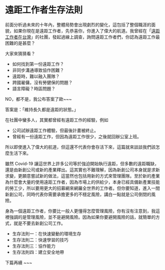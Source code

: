 # 遠距工作者生存法則

前面分析過未來的十年內，整體局勢會出現劇烈的變化，這包括了整個職涯的面貌，如果你現在是遠距工作者，先恭喜你，你進入了偉大的航道。我曾經在「[遠距工作者在台灣](https://www.facebook.com/groups/1190343134374259/)」的社團，發起過線上調查，詢問遠距工作者們，你認為遠距工作最困難的是甚麼？

大家來猜猜看？

- 如何找到第一份遠距工作？
- 非同步溝通導致協作困難？
- 遠距時，難以融入團隊？
- 跨國雇傭，沒有勞健保的問題？
- 語言障礙？時區問題？

NO，都不是，我公布答案了歐~~~

答案是：「維持長久都是遠距的狀態。」

在社團中蠻多人，其實都曾經有遠距工作的經驗，例如

- 公司試辦遠距工作體驗，但最後計畫被終止。
- 曾經有一份遠距工作，但因為遠距工作很少，之後就回辦公室上班。

所以即使進入了偉大的航道，但這還不代表你會存活下來，這篇就來談談我們該怎麼生活下來。

雖然 Covid-19 讓這世界上許多公司等於強迫開始執行遠距，但多數的遠距職缺，還是由新創公司或新的產業釋出。這其實也不難理解，因為新創公司本身就是求新求變，更願意嘗試新的做法，這當然也包括用新的方式來管理團隊。至於新的產業為什麼會大量的使用遠距工作者，因為市場上的供給少，本身已經具備新產業技能的勞工少，所以要用更大的招募網來網羅全世界的工作者。但你要知道，進入一間新創公司，同時代表你需要承擔更多的不穩定風險，講白一點就是公司倒閉的風險。

身為一個遠距工作者，你要比一般人更懂得怎麼管理風險，你有沒有注意到，我這裡強調的是管理風險，並不是避開風險。因為如果你要避開風險的話，就簡單的方式，就是不要去新創公司工作。

- 生存法則一：在快速變動的環境生存
- 生存法則二：快速學習的技巧
- 生存法則三：協作能力
- 生存法則四：建立安全地帶

下篇再續 ~~~